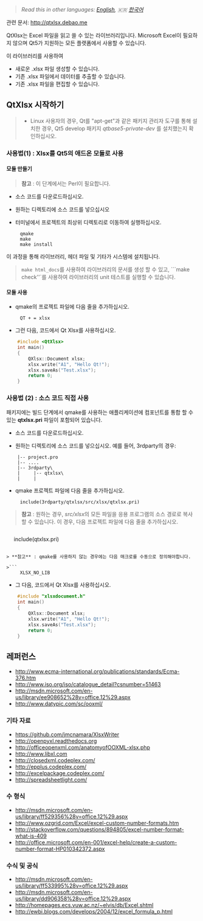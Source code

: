 > *Read this in other languages: [English](README.md), :kr: [한국어](README.ko.md)*

관련 문서: http://qtxlsx.debao.me

QtXlsx는 Excel 파일을 읽고 쓸 수 있는 라이브러리입니다. Microsoft Excel이 필요하지 않으며 Qt5가 지원하는 모든 플랫폼에서 사용할 수 있습니다.

이 라이브러리를 사용하여

* 새로운 .xlsx 파일 생성할 수 있습니다.
* 기존 .xlsx 파일에서 데이터를 추출할 수 있습니다.
* 기존 .xlsx 파일을 편집할 수 있습니다.

## QtXlsx 시작하기

> * Linux 사용자의 경우, Qt를 "apt-get"과 같은 패키지 관리자 도구를 통해 설치한 경우, Qt5 develop 패키지 *qtbase5-private-dev* 를 설치했는지 확인하십시오.

### 사용법(1) : Xlsx를 Qt5의 애드온 모듈로 사용

#### 모듈 만들기

> **참고** : 이 단계에서는 Perl이 필요합니다.

* 소스 코드를 다운로드하십시오.

* 원하는 디렉토리에 소스 코드를 넣으십시오

* 터미널에서 프로젝트의 최상위 디렉토리로 이동하여 실행하십시오.

```
     qmake
     make
     make install
```

이 과정을 통해 라이브러리, 헤더 파일 및 기타가 시스템에 설치됩니다.

>```make html_docs```를 사용하여 라이브러리의 문서를 생성 할 수 있고, ```make check''`를 사용하여 라이브러리의 unit 테스트를 실행할 수 있습니다.

#### 모듈 사용

* qmake의 프로젝트 파일에 다음 줄을 추가하십시오.

```
     QT + = xlsx
```

* 그런 다음, 코드에서 Qt Xlsx를 사용하십시오.

```cpp
    #include <QtXlsx>
    int main()
    {
        QXlsx::Document xlsx;
        xlsx.write("A1", "Hello Qt!");
        xlsx.saveAs("Test.xlsx");
        return 0;
    }
```

### 사용법 (2) : 소스 코드 직접 사용

패키지에는 빌드 단계에서 qmake를 사용하는 애플리케이션에 컴포넌트를 통합 할 수있는 **qtxlsx.pri** 파일이 포함되어 있습니다.

* 소스 코드를 다운로드하십시오.

* 원하는 디렉토리에 소스 코드를 넣으십시오. 예를 들어, 3rdparty의 경우:

```
    |-- project.pro
    |-- ....
    |-- 3rdparty\
    |     |-- qtxlsx\
    |     |
```

* qmake 프로젝트 파일에 다음 줄을 추가하십시오.

```
     include(3rdparty/qtxlsx/src/xlsx/qtxlsx.pri)
```

> **참고** : 원하는 경우, *src/xlsx*의 모든 파일을 응용 프로그램의 소스 경로로 복사 할 수 있습니다. 이 경우, 다음 프로젝트 파일에 다음 줄을 추가하십시오.

>```
     include(qtxlsx.pri)
```

> **참고** : qmake를 사용하지 않는 경우에는 다음 매크로를 수동으로 정의해야합니다.

>```
     XLSX_NO_LIB
```


* 그 다음, 코드에서 Qt Xlsx를 사용하십시오.

```cpp
    #include "xlsxdocument.h"
    int main()
    {
        QXlsx::Document xlsx;
        xlsx.write("A1", "Hello Qt!");
        xlsx.saveAs("Test.xlsx");
        return 0;
    }
```

## 레퍼런스

* http://www.ecma-international.org/publications/standards/Ecma-376.htm
* http://www.iso.org/iso/catalogue_detail?csnumber=51463
* http://msdn.microsoft.com/en-us/library/ee908652%28v=office.12%29.aspx
* http://www.datypic.com/sc/ooxml/

### 기타 자료

* https://github.com/jmcnamara/XlsxWriter
* http://openpyxl.readthedocs.org
* http://officeopenxml.com/anatomyofOOXML-xlsx.php
* http://www.libxl.com
* http://closedxml.codeplex.com/
* http://epplus.codeplex.com/
* http://excelpackage.codeplex.com/
* http://spreadsheetlight.com/

### 수 형식

* http://msdn.microsoft.com/en-us/library/ff529356%28v=office.12%29.aspx
* http://www.ozgrid.com/Excel/excel-custom-number-formats.htm
* http://stackoverflow.com/questions/894805/excel-number-format-what-is-409
* http://office.microsoft.com/en-001/excel-help/create-a-custom-number-format-HP010342372.aspx

### 수식 및 공식

* http://msdn.microsoft.com/en-us/library/ff533995%28v=office.12%29.aspx
* http://msdn.microsoft.com/en-us/library/dd906358%28v=office.12%29.aspx
* http://homepages.ecs.vuw.ac.nz/~elvis/db/Excel.shtml
* http://ewbi.blogs.com/develops/2004/12/excel_formula_p.html